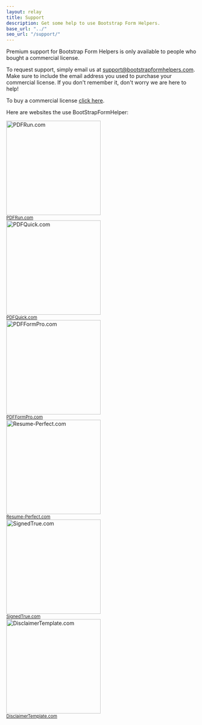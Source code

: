 ```yaml
---
layout: relay
title: Support
description: Get some help to use Bootstrap Form Helpers.
base_url: "../"
seo_url: "/support/"
---
```


Premium support for Bootstrap Form Helpers is only available to people who bought a commercial license.

To request support, simply email us at <a href="mailto:support@bootstrapformhelpers.com">support@bootstrapformhelpers.com</a>.
Make sure to include the email address you used to purchase your commercial license. If
you don't remember it, don't worry we are here to help!

To buy a commercial license [click here](../buy/).

Here are websites the use BootStrapFormHelper:

<div class="container text-center">
  <div class="col-lg-4 col-md-6 col-sm-12 text-center">
  	<img src="{{ page.base_url }}assets/img/pdfrun.png" alt="PDFRun.com" width="250">
  	<br>
  	<small><a href="https://www.pdfrun.com" target="_blank">PDFRun.com</a></small>
  </div>
  <div class="col-lg-4 col-md-6 col-sm-12 text-center">
  	<img src="{{ page.base_url }}assets/img/pdfquick.png" alt="PDFQuick.com" width="250">
  	<br>
  	<small><a href="https://www.pdfquick.com" target="_blank">PDFQuick.com</a></small>
  </div>
  <div class="col-lg-4 col-md-6 col-sm-12 text-center">
  	<img src="{{ page.base_url }}assets/img/pdfformpro.png" alt="PDFFormPro.com" width="250">
  	<br>
  	<small><a href="https://www.pdfformpro.com" target="_blank">PDFFormPro.com</a></small>
  </div>

  <div class="col-lg-4 col-md-6 col-sm-12 text-center">
  	<img src="{{ page.base_url }}assets/img/resume.png" alt="Resume-Perfect.com" width="250">
  	<br>
  	<small><a href="https://www.resume-perfect.com" target="_blank">Resume-Perfect.com</a></small>
  </div>
  <div class="col-lg-4 col-md-6 col-sm-12 text-center">
  	<img src="{{ page.base_url }}assets/img/signedtrue.png" alt="SignedTrue.com" width="250">
  	<br>
  	<small><a href="https://www.signedtrue.com" target="_blank">SignedTrue.com</a></small>
  </div>
  <div class="col-lg-4 col-md-6 col-sm-12 text-center">
  	<img src="{{ page.base_url }}assets/img/disclaimer.png" alt="DisclaimerTemplate.com" width="250">
  	<br>
  	<small><a href="https://www.DisclaimerTemplate.com" target="_blank">DisclaimerTemplate.com</a></small>
  </div>
</div>
